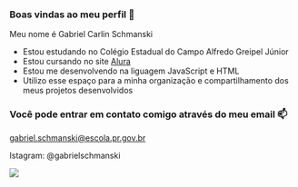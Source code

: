 ### Boas vindas ao meu perfil 💚

Meu nome é Gabriel Carlin Schmanski

- Estou estudando no Colégio Estadual do Campo Alfredo Greipel Júnior
- Estou cursando no site [Alura](https://www.alura.com.br)
- Estou me desenvolvendo na liguagem JavaScript e HTML
- Utilizo esse espaço para a minha organização e compartilhamento dos meus projetos desenvolvidos

### Você pode entrar em contato comigo através do meu email 📫

gabriel.schmanski@escola.pr.gov.br

Istagram: @gabrielschmanski


![](https://media.tenor.com/ZhNS9wwvR2gAAAAd/bellingham-real-madrid.gif)
